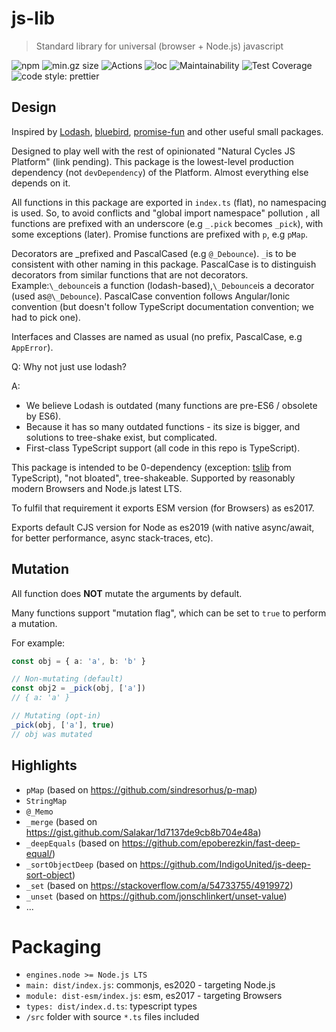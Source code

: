 # js-lib

> Standard library for universal (browser + Node.js) javascript

![npm](https://img.shields.io/npm/v/@naturalcycles/js-lib/latest.svg)
![min.gz size](https://badgen.net/bundlephobia/minzip/@naturalcycles/js-lib)
![Actions](https://github.com/NaturalCycles/js-lib/workflows/default/badge.svg)
![loc](https://badgen.net/codeclimate/loc/NaturalCycles/js-lib)
![Maintainability](https://api.codeclimate.com/v1/badges/c2dc8d53bd79f79b1d8b/maintainability)
![Test Coverage](https://api.codeclimate.com/v1/badges/c2dc8d53bd79f79b1d8b/test_coverage)
![code style: prettier](https://img.shields.io/badge/code_style-prettier-ff69b4.svg?style=flat-square)

## Design

Inspired by [Lodash](https://lodash.com/docs/),
[bluebird](https://github.com/petkaantonov/bluebird),
[promise-fun](https://github.com/sindresorhus/promise-fun) and other useful small packages.

Designed to play well with the rest of opinionated "Natural Cycles JS Platform" (link pending). This
package is the lowest-level production dependency (not `devDependency`) of the Platform. Almost
everything else depends on it.

All functions in this package are exported in `index.ts` (flat), no namespacing is used. So, to
avoid conflicts and "global import namespace" pollution , all functions are prefixed with an
underscore (e.g `_.pick` becomes `_pick`), with some exceptions (later). Promise functions are
prefixed with `p`, e.g `pMap`.

Decorators are _prefixed and PascalCased (e.g `@_Debounce`).
`_`is to be consistent with other naming in this package. PascalCase is to distinguish decorators from similar functions that are not decorators. Example:`\_debounce`is a function (lodash-based),`\_Debounce`is a decorator (used as`@\_Debounce`).
PascalCase convention follows Angular/Ionic convention (but doesn't follow TypeScript documentation
convention; we had to pick one).

Interfaces and Classes are named as usual (no prefix, PascalCase, e.g `AppError`).

Q: Why not just use lodash?

A:

- We believe Lodash is outdated (many functions are pre-ES6 / obsolete by ES6).
- Because it has so many outdated functions - its size is bigger, and solutions to tree-shake exist,
  but complicated.
- First-class TypeScript support (all code in this repo is TypeScript).

This package is intended to be 0-dependency (exception: [tslib](https://github.com/Microsoft/tslib)
from TypeScript), "not bloated", tree-shakeable. Supported by reasonably modern Browsers and Node.js
latest LTS.

To fulfil that requirement it exports ESM version (for Browsers) as es2017.

Exports default CJS version for Node as es2019 (with native async/await, for better performance,
async stack-traces, etc).

## Mutation

All function does **NOT** mutate the arguments by default.

Many functions support "mutation flag", which can be set to `true` to perform a mutation.

For example:

```ts
const obj = { a: 'a', b: 'b' }

// Non-mutating (default)
const obj2 = _pick(obj, ['a'])
// { a: 'a' }

// Mutating (opt-in)
_pick(obj, ['a'], true)
// obj was mutated
```

## Highlights

- `pMap` (based on https://github.com/sindresorhus/p-map)
- `StringMap`
- `@_Memo`
- `_merge` (based on https://gist.github.com/Salakar/1d7137de9cb8b704e48a)
- `_deepEquals` (based on https://github.com/epoberezkin/fast-deep-equal/)
- `_sortObjectDeep` (based on https://github.com/IndigoUnited/js-deep-sort-object)
- `_set` (based on https://stackoverflow.com/a/54733755/4919972)
- `_unset` (based on https://github.com/jonschlinkert/unset-value)
- ...

# Packaging

- `engines.node >= Node.js LTS`
- `main: dist/index.js`: commonjs, es2020 - targeting Node.js
- `module: dist-esm/index.js`: esm, es2017 - targeting Browsers
- `types: dist/index.d.ts`: typescript types
- `/src` folder with source `*.ts` files included
